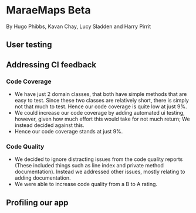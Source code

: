 # MaraeMaps Beta

By Hugo Phibbs, Kavan Chay, Lucy Sladden and Harry Pirrit

## User testing

## Addressing CI feedback

### Code Coverage

- We have just 2 domain classes, that both have simple methods that are easy to test. Since these
  two classes are relatively short, there is simply not that much to test. Hence our code coverage
  is quite low at just 9%.
- We could increase our code coverage by adding automated ui testing, however, given how much effort
  this would take for not much return; We instead decided against this. 
- Hence our code coverage stands at just 9%.

### Code Quality

- We decided to ignore distracting issues from the code quality reports (These included things such
  as line index and private method documentation). Instead we addressed other issues, mostly
  relating to adding documentation.
- We were able to increase code quality from a B to A rating.

## Profiling our app

